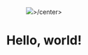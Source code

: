 
<html lang="en">
  <head>
    <meta charset="utf-8">
    <meta name="viewport" content="width=device-width, initial-scale=1, shrink-to-fit=no">

   
  </head>
  <body>
  <center><img src="https://source.unsplash.com/1600x900/?android,mobile">>/center>
    <h1>Hello, world!</h1>

  </body>
</html>

